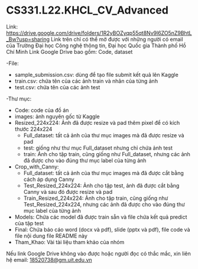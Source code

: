 # CS331.L22.KHCL_CV_Advanced

Link: https://drive.google.com/drive/folders/1R2yBOZyqp55qt8Nv9l6ZO5nZ9BhtL_Bw?usp=sharing
Link trên chỉ có thể mở được với những người có email của Trường Đại học Công nghệ thông tin, Đại học Quốc gia Thành phố Hồ Chí Minh
Link Google Drive bao gồm: Code, dataset

-File:
+ sample_submission.csv: dùng để tạo file submit kết quả lên Kaggle
+ train.csv: chứa tên của các ảnh train và nhãn của từng ảnh
+ test.csv: chứa tên của các ảnh test

-Thư mục:
+ Code: code của đồ án
+ images: ảnh nguyên gốc từ Kaggle
+ Resized_224x224: Ảnh đã được resize và pad thêm pixel để có kích thước 224x224
	* Full_dataset: tất cả ảnh của thư mục images mà đã được resize và pad
	* test: giống như thư mục Full_dataset nhưng chỉ chứa ảnh test
	* train: Ảnh cho tập train, cũng giống như Full_dataset, nhưng các ảnh đã được cho vào đúng thư mục label của từng ảnh
+ Crop_with_Canny:
	* Full_dataset: tất cả ảnh của thư mục images mà đã được cắt bằng cách áp dụng Canny
	* Test_Resized_224x224: Ảnh cho tập test, ảnh đã được cắt bằng Canny và sau đó được resize và pad
	* Train_Resized_224x224: Ảnh cho tập train, cũng giống như Test_Resized_224x224, nhưng các ảnh đã được cho vào đúng thư mục label của từng ảnh
+ Models: Chứa các model đã được train sẵn và file chứa kết quả predict của tập test
+ Final: Chứa báo cáo word (docx và pdf), slide (pptx và pdf), file code và file nội dung file README này
+ Tham_Khao: Vài tài liệu tham khảo của nhóm

Nếu link Google Drive không vào được hoặc người đọc có thắc mắc, xin liên hệ email: 18520738@gm.uit.edu.vn
